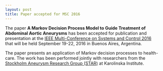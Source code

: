 ```yaml
---
layout: post
title: Paper accepted for MSC 2016 
---
```


The paper **A Markov Decision Process Model to Guide Treatment of Abdominal
Aortic Aneurysms** has been accepted for publication and presentation at the
[IEEE Multi-Conference on Systems and Control 2016](http://www.msc2016.org)
that will be held September 19-22, 2016 in Buenos Aires, Argentina. 

The paper presents an application of Markov decision processes to
health-care. The work has been performed jointly with researchers from the
[Stockholm Aneurysm Research Group
(STAR)](http://ki.se/mmk/star-stockholm-aneurysm-research-group-0) at
Karolinska Institute.

